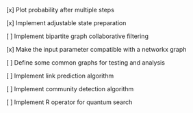 [x] Plot probability after multiple steps

[x] Implement adjustable state preparation

[ ] Implement bipartite graph collaborative filtering

[x] Make the input parameter compatible with a networkx graph

[ ] Define some common graphs for testing and analysis

[ ] Implement link prediction algorithm

[ ] Implement community detection algorithm

[ ] Implement R operator for quantum search